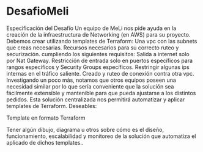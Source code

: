# DesafioMeli

Especificación del Desafío
Un equipo de MeLi nos pide ayuda en la creación de la infraestructura de Networking (en AWS) para su proyecto. Debemos crear utilizando templates de Terraform:
Una vpc con las subnets que creas necesarias.
Recursos necesarios para su correcto ruteo y securización.
 cumpliendo los siguientes requisitos:
Salida a internet solo por Nat Gateway.
Restricción de entrada solo en puertos específicos para rangos específicos y Security Groups específicos.
Restringir algunas ips internas en el tráfico saliente.
Creado y ruteo de conexión contra otra vpc.
Investigando un poco más, notamos que otros equipos poseen una necesidad similar por lo que sería conveniente que la solución sea fácilmente extensible y mantenible para que pueda ajustarse a los distintos pedidos.
Esta solución centralizada nos permitirá automatizar y aplicar templates de Terraform.
Deseables:

Template en formato Terraform


Tener algún dibujo, diagrama u otros sobre cómo es el diseño, funcionamiento, escalabilidad y monitoreo de la solución que automatiza el aplicado de dichos templates..
